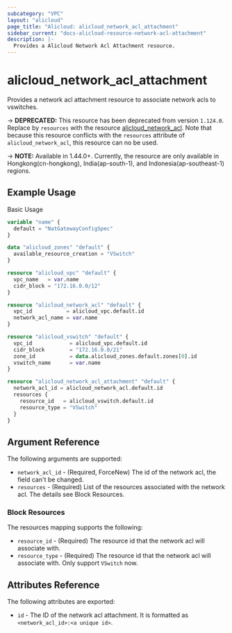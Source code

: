 ```yaml
---
subcategory: "VPC"
layout: "alicloud"
page_title: "Alicloud: alicloud_network_acl_attachment"
sidebar_current: "docs-alicloud-resource-network-acl-attachment"
description: |-
  Provides a Alicloud Network Acl Attachment resource.
---
```


# alicloud\_network_acl_attachment

Provides a network acl attachment resource to associate network acls to vswitches.

-> **DEPRECATED:**  This resource  has been deprecated from version `1.124.0`. Replace by `resources` with the resource [alicloud_network_acl](https://www.terraform.io/docs/providers/alicloud/r/network_acl). 
Note that because this resource conflicts with the `resources` attribute of `alicloud_network_acl`, this resource can no be used.

-> **NOTE:** Available in 1.44.0+. Currently, the resource are only available in Hongkong(cn-hongkong), India(ap-south-1), and Indonesia(ap-southeast-1) regions.

## Example Usage

Basic Usage

```terraform
variable "name" {
  default = "NatGatewayConfigSpec"
}

data "alicloud_zones" "default" {
  available_resource_creation = "VSwitch"
}

resource "alicloud_vpc" "default" {
  vpc_name   = var.name
  cidr_block = "172.16.0.0/12"
}

resource "alicloud_network_acl" "default" {
  vpc_id           = alicloud_vpc.default.id
  network_acl_name = var.name
}

resource "alicloud_vswitch" "default" {
  vpc_id            = alicloud_vpc.default.id
  cidr_block        = "172.16.0.0/21"
  zone_id           = data.alicloud_zones.default.zones[0].id
  vswitch_name      = var.name
}

resource "alicloud_network_acl_attachment" "default" {
  network_acl_id = alicloud_network_acl.default.id
  resources {
    resource_id   = alicloud_vswitch.default.id
    resource_type = "VSwitch"
  }
}
```

## Argument Reference

The following arguments are supported:

* `network_acl_id` - (Required, ForceNew) The id of the network acl, the field can't be changed.
* `resources` - (Required) List of the resources associated with the network acl. The details see Block Resources.

### Block Resources

The resources mapping supports the following:

* `resource_id` - (Required) The resource id that the network acl will associate with.
* `resource_type` - (Required) The resource id that the network acl will associate with. Only support `VSwitch` now.

## Attributes Reference

The following attributes are exported:

* `id` - The ID of the network acl attachment. It is formatted as `<network_acl_id>:<a unique id>`.


